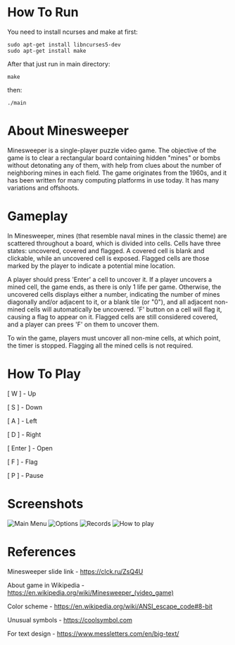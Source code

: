 # How To Run
You need to install ncurses and make at first:
```
sudo apt-get install libncurses5-dev
sudo apt-get install make
```
After that just run in main directory:
```
make
```
then: 
```
./main
```

# About Minesweeper

Minesweeper is a single-player puzzle video game. The objective of the game is to clear a rectangular board containing hidden "mines" or bombs without detonating any of them, with help from clues about the number of neighboring mines in each field. The game originates from the 1960s, and it has been written for many computing platforms in use today. It has many variations and offshoots.


# Gameplay

In Minesweeper, mines (that resemble naval mines in the classic theme) are scattered throughout a board, which is divided into cells. Cells have three states: uncovered, covered and flagged. A covered cell is blank and clickable, while an uncovered cell is exposed. Flagged cells are those marked by the player to indicate a potential mine location.

A player should press 'Enter' a cell to uncover it. If a player uncovers a mined cell, the game ends, as there is only 1 life per game. Otherwise, the uncovered cells displays either a number, indicating the number of mines diagonally and/or adjacent to it, or a blank tile (or "0"), and all adjacent non-mined cells will automatically be uncovered. 'F' button on a cell will flag it, causing a flag to appear on it. Flagged cells are still considered covered, and a player can prees 'F' on them to uncover them.

To win the game, players must uncover all non-mine cells, at which point, the timer is stopped. Flagging all the mined cells is not required.
  
  
# How To Play

[ W ] - Up
  
[ S ] - Down
  
[ A ] - Left
  
[ D ] - Right
  
[ Enter ] - Open
  
[ F ] - Flag
  
[ P ] - Pause


# Screenshots

![Main Menu](https://github.com/YurBagoyan/Minesweeper/assets/90376899/ad31bd60-d633-4779-a3a5-fac982d0eb10)
![Options](https://github.com/YurBagoyan/Minesweeper/assets/90376899/7f4e7672-d772-4879-8bc6-e2c1e9f6b8c0)
![Records](https://github.com/YurBagoyan/Minesweeper/assets/90376899/b7f3d5fe-c985-42b7-9ba0-afd1df2782ee)
![How to play](https://github.com/YurBagoyan/Minesweeper/assets/90376899/6bada904-c74a-4bec-96dc-40ec0e61ca82)


# References

Minesweeper slide link - https://clck.ru/ZsQ4U

About game in Wikipedia - https://en.wikipedia.org/wiki/Minesweeper_(video_game)

Color scheme - https://en.wikipedia.org/wiki/ANSI_escape_code#8-bit 

Unusual symbols - https://coolsymbol.com

For text design - https://www.messletters.com/en/big-text/
